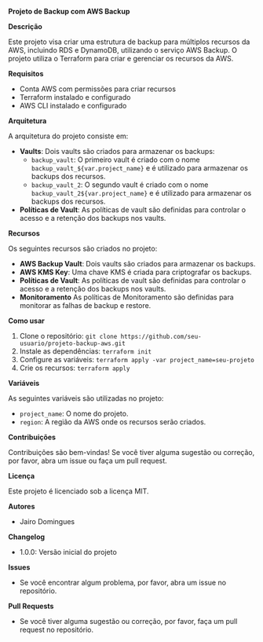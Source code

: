 

**Projeto de Backup com AWS Backup**

**Descrição**

Este projeto visa criar uma estrutura de backup para múltiplos recursos da AWS, incluindo RDS e DynamoDB, utilizando o serviço AWS Backup. O projeto utiliza o Terraform para criar e gerenciar os recursos da AWS.

**Requisitos**

* Conta AWS com permissões para criar recursos
* Terraform instalado e configurado
* AWS CLI instalado e configurado

**Arquitetura**

A arquitetura do projeto consiste em:

* **Vaults**: Dois vaults são criados para armazenar os backups:
	+ `backup_vault`: O primeiro vault é criado com o nome `backup_vault_${var.project_name}` e é utilizado para armazenar os backups dos recursos.
	+ `backup_vault_2`: O segundo vault é criado com o nome `backup_vault_2${var.project_name}` e é utilizado para armazenar os backups dos recursos.
* **Políticas de Vault**: As políticas de vault são definidas para controlar o acesso e a retenção dos backups nos vaults.

**Recursos**

Os seguintes recursos são criados no projeto:

* **AWS Backup Vault**: Dois vaults são criados para armazenar os backups.
* **AWS KMS Key**: Uma chave KMS é criada para criptografar os backups.
* **Políticas de Vault**: As políticas de vault são definidas para controlar o acesso e a retenção dos backups nos vaults.
* **Monitoramento** As políticas de Monitoramento são definidas para monitorar as falhas de backup e restore.

**Como usar**

1. Clone o repositório: `git clone https://github.com/seu-usuario/projeto-backup-aws.git`
2. Instale as dependências: `terraform init`
3. Configure as variáveis: `terraform apply -var project_name=seu-projeto`
4. Crie os recursos: `terraform apply`

**Variáveis**

As seguintes variáveis são utilizadas no projeto:

* `project_name`: O nome do projeto.
* `region`: A região da AWS onde os recursos serão criados.

**Contribuições**

Contribuições são bem-vindas! Se você tiver alguma sugestão ou correção, por favor, abra um issue ou faça um pull request.

**Licença**

Este projeto é licenciado sob a licença MIT.

**Autores**

* Jairo Domingues

**Changelog**

* 1.0.0: Versão inicial do projeto

**Issues**

* Se você encontrar algum problema, por favor, abra um issue no repositório.

**Pull Requests**

* Se você tiver alguma sugestão ou correção, por favor, faça um pull request no repositório.